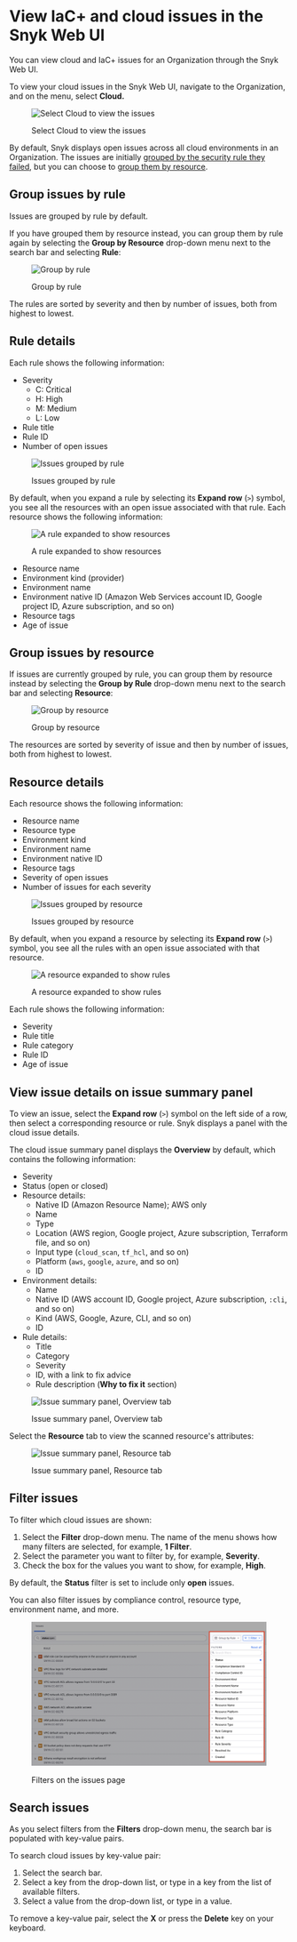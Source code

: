 # View IaC+ and cloud issues in the Snyk Web UI

You can view cloud and IaC+ issues for an Organization through the Snyk Web UI.

To view your cloud issues in the Snyk Web UI, navigate to the Organization, and on the menu, select **Cloud.**

<figure><img src="../../../../.gitbook/assets/snyk-cloud-access-issues-page-3.png" alt="Select Cloud to view the issues"><figcaption><p>Select Cloud to view the issues</p></figcaption></figure>

By default, Snyk displays open issues across all cloud environments in an Organization. The issues are initially [grouped by the security rule they failed](view-cloud-and-integragted-iac-issues-in-the-snyk-web-ui.md#group-cloud-issues-by-rule), but you can choose to [group them by resource](view-cloud-and-integragted-iac-issues-in-the-snyk-web-ui.md#group-cloud-issues-by-resource).

## Group issues by rule

Issues are grouped by rule by default.

If you have grouped them by resource instead, you can group them by rule again by selecting the **Group by Resource** drop-down menu next to the search bar and selecting **Rule**:

<figure><img src="../../../../.gitbook/assets/snyk-cloud-how-to-group-by-rule-3.png" alt="Group by rule"><figcaption><p>Group by rule</p></figcaption></figure>

The rules are sorted by severity and then by number of issues, both from highest to lowest.

## Rule details

Each rule shows the following information:

* Severity
  * C: Critical
  * H: High
  * M: Medium
  * L: Low
* Rule title
* Rule ID
* Number of open issues

<figure><img src="../../../../.gitbook/assets/snyk-cloud-grouped-by-rule-3.png" alt="Issues grouped by rule"><figcaption><p>Issues grouped by rule</p></figcaption></figure>

By default, when you expand a rule by selecting its **Expand row** (`>`) symbol, you see all the resources with an open issue associated with that rule. Each resource shows the following information:

<figure><img src="../../../../.gitbook/assets/snyk-cloud-grouped-by-rule-resource-4.png" alt="A rule expanded to show resources "><figcaption><p>A rule expanded to show resources</p></figcaption></figure>

* Resource name
* Environment kind (provider)
* Environment name
* Environment native ID (Amazon Web Services account ID, Google project ID, Azure subscription, and so on)
* Resource tags
* Age of issue

## Group issues by resource

If issues are currently grouped by rule, you can group them by resource instead by selecting the **Group by Rule** drop-down menu next to the search bar and selecting **Resource**:

<figure><img src="../../../../.gitbook/assets/snyk-cloud-how-to-group-by-resource-3.png" alt="Group by resource"><figcaption><p>Group by resource</p></figcaption></figure>

The resources are sorted by severity of issue and then by number of issues, both from highest to lowest.

## Resource details

Each resource shows the following information:

* Resource name
* Resource type
* Environment kind
* Environment name
* Environment native ID
* Resource tags
* Severity of open issues
* Number of issues for each severity

<figure><img src="../../../../.gitbook/assets/snyk-cloud-grouped-by-resource-3.png" alt="Issues grouped by resource"><figcaption><p>Issues grouped by resource</p></figcaption></figure>

By default, when you expand a resource by selecting its **Expand row** (`>`) symbol, you see all the rules with an open issue associated with that resource.

<figure><img src="../../../../.gitbook/assets/snyk-cloud-grouped-by-resource-rule-4.png" alt="A resource expanded to show rules"><figcaption><p>A resource expanded to show rules</p></figcaption></figure>

Each rule shows the following information:

* Severity
* Rule title
* Rule category
* Rule ID
* Age of issue

## View issue details on issue summary panel

To view an issue, select the **Expand row** (`>`) symbol on the left side of a row, then select a corresponding resource or rule. Snyk displays a panel with the cloud issue details.

The cloud issue summary panel displays the **Overview** by default, which contains the following information:

* Severity
* Status (open or closed)
* Resource details:
  * Native ID (Amazon Resource Name); AWS only
  * Name
  * Type
  * Location (AWS region, Google project, Azure subscription, Terraform file, and so on)
  * Input type (`cloud_scan`, `tf_hcl`, and so on)
  * Platform (`aws`, `google`, `azure`, and so on)
  * ID
* Environment details:
  * Name
  * Native ID (AWS account ID, Google project, Azure subscription, `:cli`, and so on)
  * Kind (AWS, Google, Azure, CLI, and so on)
  * ID
* Rule details:
  * Title
  * Category
  * Severity
  * ID, with a link to fix advice
  * Rule description (**Why to fix it** section)

<figure><img src="../../../../.gitbook/assets/snyk-cloud-issue-panel-overview-2.png" alt="Issue summary panel, Overview tab"><figcaption><p>Issue summary panel, Overview tab</p></figcaption></figure>

Select the **Resource** tab to view the scanned resource's attributes:

<figure><img src="../../../../.gitbook/assets/snyk-cloud-issue-panel-resource-2.png" alt="Issue summary panel, Resource tab"><figcaption><p>Issue summary panel, Resource tab</p></figcaption></figure>

## Filter issues

To filter which cloud issues are shown:

1. Select the **Filter** drop-down menu. The name of the menu shows how many filters are selected, for example, **1 Filter**.
2. Select the parameter you want to filter by, for example, **Severity**.
3. Check the box for the values you want to show, for example, **High**.

By default, the **Status** filter is set to include only **open** issues.

You can also filter issues by compliance control, resource type, environment name, and more.

<figure><img src="../../../../.gitbook/assets/snyk-cloud-issue-filters-4.png" alt="Filters on the issues page"><figcaption><p>Filters on the issues page</p></figcaption></figure>

## Search issues

As you select filters from the **Filters** drop-down menu, the search bar is populated with key-value pairs.

To search cloud issues by key-value pair:

1. Select the search bar.
2. Select a key from the drop-down list, or type in a key from the list of available filters.
3. Select a value from the drop-down list, or type in a value.

To remove a key-value pair, select the **X** or press the **Delete** key on your keyboard.
